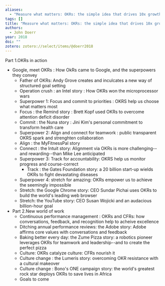 ```yaml
---
aliases:
  - "Measure what matters: OKRs: the simple idea that drives 10x growth"
tags: []
title: "Measure what matters: OKRs: the simple idea that drives 10x growth"
authors:
  - John Doerr
year: 2018
doi: ""
zotero: zotero://select/items/@doerr2018
---
```

<!-- START_ABSTRACT -->
Part 1.OKRs in action 
- Google, meet OKRs : How OkRs came to Google, and the superpowers they convey 
	- Father of OKRs: Andy Grove creates and inculcates a new way of structured goal setting 
	- Operation crush : an Intel story : How OKRs won the microprocessor wars 
	- Superpower 1: Focus and commit to priorities : OKRS help us choose what matters most 
	- Focus : the Remind story : Brett Kopf used OKRs to overcome attention deficit disorder
	- Commit : the Nuna story : Jini Kim's personal commitment to transform health care 
	- Superpower 2: Align and connect for teamwork : public transparent OKRS spark and strenghten collaboration 
	- Align : the MyFitnessPal story 
	- Connect : the Intuit story: Alignment via OKRs is more challenging--and rewarding--than Mike Lee anticipated 
	- Superpower 3: Track for accountability: OKRS help us monitor progress and course-correct 
		- Track : the Gates Foundation story: a 20 billion start-up wields OKRs to fight devastating diseases 
	- Superpower 4: stretch for amazing: OKRs empower us to achieve the seemingly impossible 
	- Stretch: the Google Chrome story: CEO Sundar Pichai uses OKRs to build the world's leading web browser 
	- Stretch: the YouTube story: CEO Susan Wojicki and an audacious billion-hour goal 
- Part 2.New world of work 
	- Continuous performance management : OKRs and CFRs: how conversations, feedback, and recognition help to acheive excellence 
	- Ditching annual performance reviews: the Adobe story: Adobe affirms core values with conversations and feedback 
	- Baking better every day: the Zume Pizza story: a robotics pioneer leverages OKRs for teamwork and leadership--and to create the perfect pizza 
	- Culture: OKRs catalyze culture: CFRs nourish it 
	- Culture change : the Lumeris story: overcoming OKR resistance with a cultural makeover 
	- Culture change : Bono's ONE campaign story: the world's greatest rock star deploys OKRs to save lives in Africa 
	- Goals to come
<!-- END_ABSTRACT -->